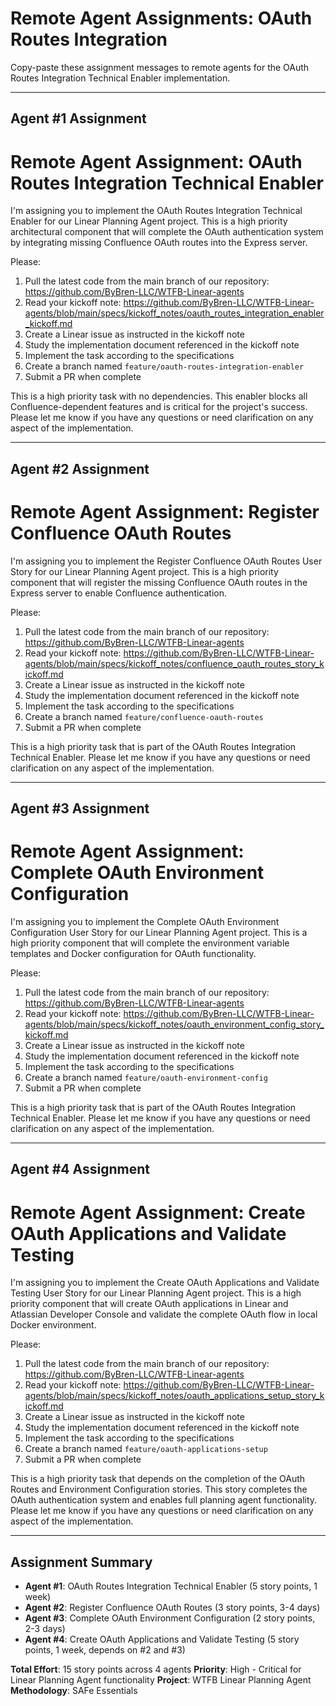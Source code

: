 # Remote Agent Assignments: OAuth Routes Integration

Copy-paste these assignment messages to remote agents for the OAuth Routes Integration Technical Enabler implementation.

---

## Agent #1 Assignment

# Remote Agent Assignment: OAuth Routes Integration Technical Enabler

I'm assigning you to implement the OAuth Routes Integration Technical Enabler for our Linear Planning Agent project. This is a high priority architectural component that will complete the OAuth authentication system by integrating missing Confluence OAuth routes into the Express server.

Please:
1. Pull the latest code from the main branch of our repository: https://github.com/ByBren-LLC/WTFB-Linear-agents
2. Read your kickoff note: https://github.com/ByBren-LLC/WTFB-Linear-agents/blob/main/specs/kickoff_notes/oauth_routes_integration_enabler_kickoff.md
3. Create a Linear issue as instructed in the kickoff note
4. Study the implementation document referenced in the kickoff note
5. Implement the task according to the specifications
6. Create a branch named `feature/oauth-routes-integration-enabler`
7. Submit a PR when complete

This is a high priority task with no dependencies. This enabler blocks all Confluence-dependent features and is critical for the project's success. Please let me know if you have any questions or need clarification on any aspect of the implementation.

---

## Agent #2 Assignment

# Remote Agent Assignment: Register Confluence OAuth Routes

I'm assigning you to implement the Register Confluence OAuth Routes User Story for our Linear Planning Agent project. This is a high priority component that will register the missing Confluence OAuth routes in the Express server to enable Confluence authentication.

Please:
1. Pull the latest code from the main branch of our repository: https://github.com/ByBren-LLC/WTFB-Linear-agents
2. Read your kickoff note: https://github.com/ByBren-LLC/WTFB-Linear-agents/blob/main/specs/kickoff_notes/confluence_oauth_routes_story_kickoff.md
3. Create a Linear issue as instructed in the kickoff note
4. Study the implementation document referenced in the kickoff note
5. Implement the task according to the specifications
6. Create a branch named `feature/confluence-oauth-routes`
7. Submit a PR when complete

This is a high priority task that is part of the OAuth Routes Integration Technical Enabler. Please let me know if you have any questions or need clarification on any aspect of the implementation.

---

## Agent #3 Assignment

# Remote Agent Assignment: Complete OAuth Environment Configuration

I'm assigning you to implement the Complete OAuth Environment Configuration User Story for our Linear Planning Agent project. This is a high priority component that will complete the environment variable templates and Docker configuration for OAuth functionality.

Please:
1. Pull the latest code from the main branch of our repository: https://github.com/ByBren-LLC/WTFB-Linear-agents
2. Read your kickoff note: https://github.com/ByBren-LLC/WTFB-Linear-agents/blob/main/specs/kickoff_notes/oauth_environment_config_story_kickoff.md
3. Create a Linear issue as instructed in the kickoff note
4. Study the implementation document referenced in the kickoff note
5. Implement the task according to the specifications
6. Create a branch named `feature/oauth-environment-config`
7. Submit a PR when complete

This is a high priority task that is part of the OAuth Routes Integration Technical Enabler. Please let me know if you have any questions or need clarification on any aspect of the implementation.

---

## Agent #4 Assignment

# Remote Agent Assignment: Create OAuth Applications and Validate Testing

I'm assigning you to implement the Create OAuth Applications and Validate Testing User Story for our Linear Planning Agent project. This is a high priority component that will create OAuth applications in Linear and Atlassian Developer Console and validate the complete OAuth flow in local Docker environment.

Please:
1. Pull the latest code from the main branch of our repository: https://github.com/ByBren-LLC/WTFB-Linear-agents
2. Read your kickoff note: https://github.com/ByBren-LLC/WTFB-Linear-agents/blob/main/specs/kickoff_notes/oauth_applications_setup_story_kickoff.md
3. Create a Linear issue as instructed in the kickoff note
4. Study the implementation document referenced in the kickoff note
5. Implement the task according to the specifications
6. Create a branch named `feature/oauth-applications-setup`
7. Submit a PR when complete

This is a high priority task that depends on the completion of the OAuth Routes and Environment Configuration stories. This story completes the OAuth authentication system and enables full planning agent functionality. Please let me know if you have any questions or need clarification on any aspect of the implementation.

---

## Assignment Summary

- **Agent #1**: OAuth Routes Integration Technical Enabler (5 story points, 1 week)
- **Agent #2**: Register Confluence OAuth Routes (3 story points, 3-4 days)
- **Agent #3**: Complete OAuth Environment Configuration (2 story points, 2-3 days)
- **Agent #4**: Create OAuth Applications and Validate Testing (5 story points, 1 week, depends on #2 and #3)

**Total Effort**: 15 story points across 4 agents
**Priority**: High - Critical for Linear Planning Agent functionality
**Project**: WTFB Linear Planning Agent
**Methodology**: SAFe Essentials
